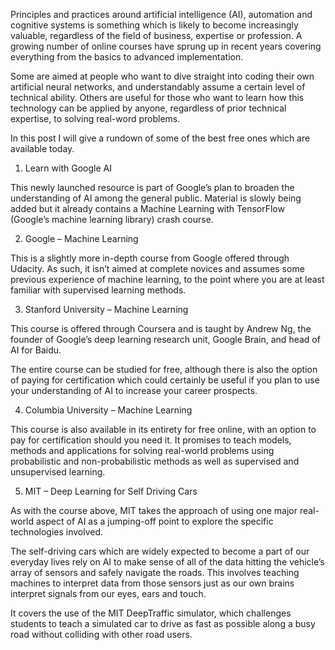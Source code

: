 Principles and practices around artificial intelligence (AI), automation and cognitive systems is something which is likely to become increasingly valuable, regardless of the field of business, expertise or profession. A growing number of online courses have sprung up in recent years covering everything from the basics to advanced implementation.

Some are aimed at people who want to dive straight into coding their own artificial neural networks, and understandably assume a certain level of technical ability. Others are useful for those who want to learn how this technology can be applied by anyone, regardless of prior technical expertise, to solving real-word problems.

In this post I will give a rundown of some of the best free ones which are available today.

1. Learn with Google AI

This newly launched resource is part of Google’s plan to broaden the understanding of AI among the general public. Material is slowly being added but it already contains a Machine Learning with TensorFlow (Google’s machine learning library) crash course.

2. Google – Machine Learning

This is a slightly more in-depth course from Google offered through Udacity. As such, it isn’t aimed at complete novices and assumes some previous experience of machine learning, to the point where you are at least familiar with supervised learning methods.

3. Stanford University – Machine Learning

This course is offered through Coursera and is taught by Andrew Ng, the founder of Google’s deep learning research unit, Google Brain, and head of AI for Baidu.

The entire course can be studied for free, although there is also the option of paying for certification which could certainly be useful if you plan to use your understanding of AI to increase your career prospects.

4. Columbia University – Machine Learning

This course is also available in its entirety for free online, with an option to pay for certification should you need it. It promises to teach models, methods and applications for solving real-world problems using probabilistic and non-probabilistic methods as well as supervised and unsupervised learning.

5. MIT – Deep Learning for Self Driving Cars

As with the course above, MIT takes the approach of using one major real-world aspect of AI as a jumping-off point to explore the specific technologies involved.

The self-driving cars which are widely expected to become a part of our everyday lives rely on AI to make sense of all of the data hitting the vehicle’s array of sensors and safely navigate the roads. This involves teaching machines to interpret data from those sensors just as our own brains interpret signals from our eyes, ears and touch.

It covers the use of the MIT DeepTraffic simulator, which challenges students to teach a simulated car to drive as fast as possible along a busy road without colliding with other road users.





